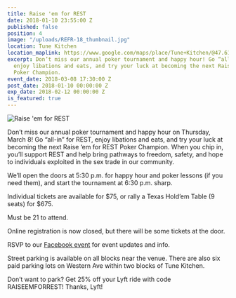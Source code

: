 ```yaml
---
title: Raise 'em for REST
date: 2018-01-10 23:55:00 Z
published: false
position: 4
image: "/uploads/REFR-18_thumbnail.jpg"
location: Tune Kitchen
location_maplink: https://www.google.com/maps/place/Tune+Kitchen/@47.612279,-122.3478418,17z/data=!4m12!1m6!3m5!1s0x5490154d0a55d08d:0x3ddaaf616aa2b4d6!2sTune+Kitchen!8m2!3d47.6122754!4d-122.3456532!3m4!1s0x5490154d0a55d08d:0x3ddaaf616aa2b4d6!8m2!3d47.6122754!4d-122.3456532
excerpt: Don’t miss our annual poker tournament and happy hour! Go “all-in” for REST,
  enjoy libations and eats, and try your luck at becoming the next Raise ‘em for REST
  Poker Champion.
event_date: 2018-03-08 17:30:00 Z
post_date: 2018-01-10 00:00:00 Z
exp_date: 2018-02-12 00:00:00 Z
is_featured: true
---
```


![Raise 'em for REST](/uploads/REFR-18_basic-web.jpg)

Don’t miss our annual poker tournament and happy hour on Thursday, March 8! Go “all-in” for REST, enjoy libations and eats, and try your luck at becoming the next Raise ‘em for REST Poker Champion. When you chip in, you’ll support REST and help bring pathways to freedom, safety, and hope to individuals exploited in the sex trade in our community. 
 
We’ll open the doors at 5:30 p.m. for happy hour and poker lessons (if you need them), and start the tournament at 6:30 p.m. sharp.

Individual tickets are available for $75, or rally a Texas Hold’em Table (9 seats) for $675.

Must be 21 to attend. 

Online registration is now closed, but there will be some tickets at the door. 

RSVP to our [Facebook event](http://bit.ly/RaiseEmForREST18) for event updates and info.

Street parking is available on all blocks near the venue. There are also six paid parking lots on Western Ave within two blocks of Tune Kitchen. 

Don’t want to park? Get 25% off your Lyft ride with code RAISEEMFORREST! Thanks, Lyft! 

